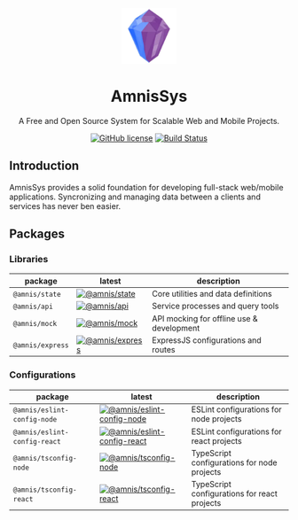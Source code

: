 <div align="center">
  <img src="./res/amnis-sys-logo-256.webp" alt="Amnis Sys" width="100" height="100">
  <h1 align="center">AmnisSys</h1>
  <p align="center">A Free and Open Source System for Scalable Web and Mobile Projects.</p>

  [![GitHub license](https://img.shields.io/github/license/amnis-dev/amnis-sys)](https://github.com/amnis-dev/amnis-sys/blob/main/LICENSE)
  [![Build Status](https://img.shields.io/github/actions/workflow/status/amnis-dev/amnis-sys/integrity-check.yml?label=Integrity%20Check)](https://github.com/amnis-dev/amnis-sys/actions)

</div>

## Introduction

AmnisSys provides a solid foundation for developing full-stack web/mobile applications. Syncronizing and managing data between a clients and services has never ben easier.

## Packages

### Libraries

| package | latest | description |
| --- | --- | --- |
| `@amnis/state` | [![@amnis/state](https://img.shields.io/npm/v/@amnis/state)](https://www.npmjs.com/package/@amnis/state) | Core utilities and data definitions |
| `@amnis/api` | [![@amnis/api](https://img.shields.io/npm/v/@amnis/api)](https://www.npmjs.com/package/@amnis/api) | Service processes and query tools |
| `@amnis/mock` | [![@amnis/mock](https://img.shields.io/npm/v/@amnis/mock)](https://www.npmjs.com/package/@amnis/mock) | API mocking for offline use & development |
| `@amnis/express` | [![@amnis/express](https://img.shields.io/npm/v/@amnis/express)](https://www.npmjs.com/package/@amnis/express) | ExpressJS configurations and routes |

### Configurations

| package | latest | description |
| --- | --- | --- |
| `@amnis/eslint-config-node` | [![@amnis/eslint-config-node](https://img.shields.io/npm/v/@amnis/eslint-config-node)](https://www.npmjs.com/package/@amnis/eslint-config-node) | ESLint configurations for node projects |
| `@amnis/eslint-config-react` | [![@amnis/eslint-config-react](https://img.shields.io/npm/v/@amnis/eslint-config-react)](https://www.npmjs.com/package/@amnis/eslint-config-react) | ESLint configurations for react projects |
| `@amnis/tsconfig-node` | [![@amnis/tsconfig-node](https://img.shields.io/npm/v/@amnis/tsconfig-node)](https://www.npmjs.com/package/@amnis/tsconfig-node) | TypeScript configurations for node projects |
| `@amnis/tsconfig-react` | [![@amnis/tsconfig-react](https://img.shields.io/npm/v/@amnis/tsconfig-react)](https://www.npmjs.com/package/@amnis/tsconfig-react) | TypeScript configurations for react projects |